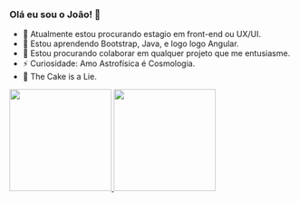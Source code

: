 ### Olá eu sou o João! 👋

- 🔭 Atualmente estou procurando estagio em front-end ou UX/UI.
- 🌱 Estou aprendendo Bootstrap, Java, e logo logo Angular.
- 👯 Estou procurando colaborar em qualquer projeto que me entusiasme.
- ⚡ Curiosidade: Amo Astrofísica é Cosmologia.
- 🎂 The Cake is a Lie.

<div>
<a href="https://github.com/joaoemc2">
  <img height="180em" src="https://github-readme-stats.vercel.app/api?username=joaoemc2&show_icons=true&theme=dracula&include_all_commits=true&count_private=true"/>
  <img height="180em" src="https://github-readme-stats.vercel.app/api/top-langs/?username=joaoemc2&layout=compact&langs_count=7&theme=dracula"/>
</div>
